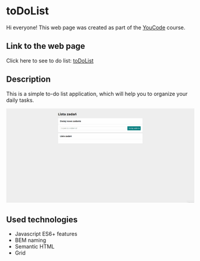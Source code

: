 # toDoList

Hi everyone!
This web page was created as part of the [YouCode](https://youcode.pl/frontend-developer-od-podstaw/) course.

## Link to the web page

Click here to see to do list: [toDoList](https://piotrekbrzegowy.github.io/toDoList/)

## Description

This is a simple to-do list application, which will help you to organize your daily tasks.

![toDoList](/img/Animation.gif)


## Used technologies

- Javascript ES6+ features
- BEM naming
- Semantic HTML
- Grid
